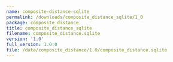 ```yaml
---
name: composite-distance-sqlite
permalink: /downloads/composite_distance_sqlite/1_0
package: composite_distance
title: composite_distance_sqlite
filename: composite_distance.sqlite
version: '1.0'
full_version: 1.0.0
file: /data/composite_distance/1.0/composite_distance.sqlite
---
```

